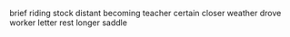 brief riding stock distant becoming teacher certain closer weather drove worker letter rest longer saddle